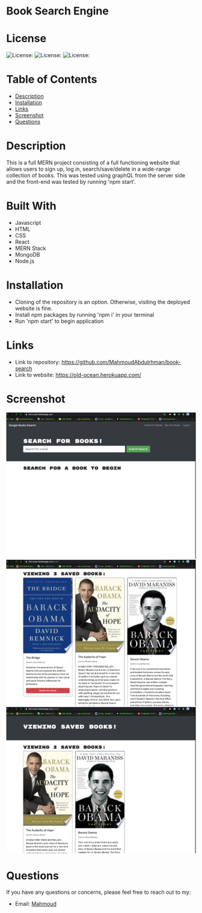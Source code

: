 
# Book Search Engine

# License
  
![License: ](https://img.shields.io/badge/javascript-94.2-0298c3.svg)
![License: ](https://img.shields.io/badge/html-5.3-0298c3.svg)
![License: ](https://img.shields.io/badge/css-0.5-0298c3.svg)

# Table of Contents

- [Description](#description)
- [Installation](#installation)
- [Links](#links)
- [Screenshot](#screenshot)
- [Questions](#questions)

# Description

This is a full MERN project consisting of a full functioning website that allows users to sign up, log in, search/save/delete in a wide-range collection of books.  This was tested using graphQL from the server side and the front-end was tested by running 'npm start'.

# Built With

- Javascript
- HTML
- CSS
- React
- MERN Stack
- MongoDB
- Node.js

# Installation

- Cloning of the repository is an option. Otherwise, visiting the deployed website is fine.
- Install npm packages by running 'npm i' in your terminal
- Run 'npm start' to begin application

# Links

- Link to repository: <https://github.com/MahmoudAbdulrhman/book-search>
- Link to website: <https://old-ocean.herokuapp.com/>

# Screenshot

![Screenshot](images/1.png)
![Screenshot](images/2.PNG)
![Screenshot](images/3.PNG)

# Questions

If you have any questions or concerns, please feel free to reach out to my:

- Email: [Mahmoud](mahmoudtheeb@gmail.com)
